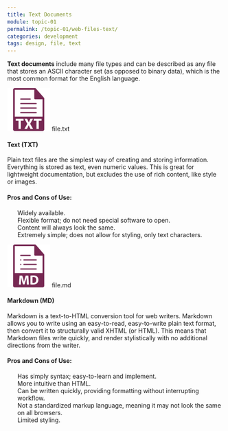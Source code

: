 ```yaml
---
title: Text Documents
module: topic-01
permalink: /topic-01/web-files-text/
categories: development
tags: design, file, text
---
```


<div class="divider-heading"></div>

**Text documents** include many file types and can be described as any file that stores an ASCII character set (as opposed to binary data), which is the most common format for the English language.


<div class="divider-pg"></div>


<div class="container-row web-files-types">
  <div class="col-lg-2 text-center">
    <img src="../img/web-text-txt.svg" title="Text" alt="txt icon" width="100"/>
    <span>file.txt</span>
  </div>
  <div class="col-lg-10">
    <h4>Text (<b>TXT</b>)</h4>
    <p>Plain text files are the simplest way of creating and storing information. Everything is stored as text, even numeric values. This is great for lightweight documentation, but excludes the use of rich content, like style or images.</p>
    <h4>Pros and Cons of Use:</h4>
    <ul style="list-style-type: none">
      <li class="icon-pro">Widely available.</li>
      <li class="icon-pro">Flexible format; do not need special software to open.</li>
      <li class="icon-pro">Content will always look the same.</li>
      <li class="icon-con">Extremely simple; does not allow for styling, only text characters.</li>
    </ul>
  </div>
</div>

<div class="container-row web-files-types">
  <div class="col-lg-2 text-center">
    <img src="../img/web-text-md.svg" title="Markdown" alt="md icon" width="100"/>
    <span>file.md</span>
  </div>
  <div class="col-lg-10">
    <h4>Markdown (<b>MD</b>)</h4>
    <p>Markdown is a text-to-HTML conversion tool for web writers. Markdown allows you to write using an easy-to-read, easy-to-write plain text format, then convert it to structurally valid XHTML (or HTML). This means that Markdown files write quickly, and render stylistically with no additional directions from the writer.</p>
    <h4>Pros and Cons of Use:</h4>
    <ul style="list-style-type: none">
      <li class="icon-pro">Has simply syntax; easy-to-learn and implement.</li>
      <li class="icon-pro">More intuitive than HTML.</li>
      <li class="icon-pro">Can be written quickly, providing formatting without interrupting workflow.</li>
      <li class="icon-con">Not a standardized markup language, meaning it may not look the same on all browsers.</li>
      <li class="icon-con">Limited styling.</li>
    </ul>
  </div>
</div>
